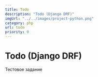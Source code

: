 ```yaml
---
title: Todo
description: "Todo (Django DRF)"
imgUrl: "../../images/project-python.png"
category: php
url: todo
priority: 0
---
```


# Todo (Django DRF)

Тестовое задание